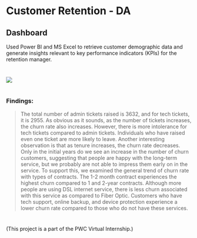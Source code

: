 # Customer Retention - DA

## Dashboard
Used Power BI and MS Excel to retrieve customer demographic data and generate insights relevant to key performance indicators (KPIs) for the retention manager.
# 

![](https://imgur.com/ehkK8kd.png)
#
### Findings:
> The total number of admin tickets raised is 3632, and for tech tickets, it is 2955.
> As obvious as it sounds, as the number of tickets increases, the churn rate also increases. However, there is more intolerance for tech tickets compared to admin tickets. Individuals who have raised even one ticket are more likely to leave.
> Another interesting observation is that as tenure increases, the churn rate decreases. Only in the initial years do we see an increase in the number of churn customers, suggesting that people are happy with the long-term service, but we probably are not able to impress them early on in the service.
> To support this, we examined the general trend of churn rate with types of contracts. The 1-2 month contract experiences the highest churn compared to 1 and 2-year contracts.
> Although more people are using DSL internet service, there is less churn associated with this service as compared to Fiber Optic.
> Customers who have tech support, online backup, and device protection experience a lower churn rate compared to those who do not have these services.
#
#
#
#
#
(This project is a part of the PWC Virtual Internship.)
